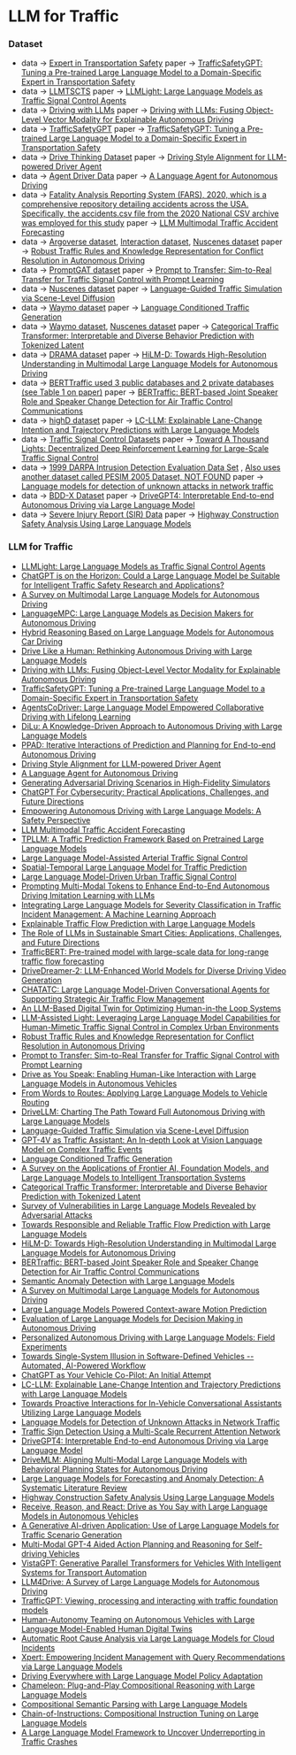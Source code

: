 # LLM for Traffic

### Dataset 

- data -> [Expert in Transportation Safety](https://docs.google.com/spreadsheets/d/1PTztJw3pq1Eau0ZM2uL7N_yilv6H36QC/edit#gid=1950504010)
  paper -> [TrafficSafetyGPT: Tuning a Pre-trained Large Language Model to a Domain-Specific Expert in Transportation Safety](https://arxiv.org/pdf/2307.15311)
- data -> [LLMTSCTS](https://github.com/usail-hkust/LLMTSCS/tree/main/data) paper -> [LLMLight: Large Language Models as Traffic Signal Control Agents](https://arxiv.org/abs/2312.16044)
- data -> [Driving with LLMs](https://github.com/wayveai/Driving-with-LLMs/tree/main/data) paper -> [Driving with LLMs: Fusing Object-Level Vector Modality for Explainable Autonomous Driving](https://arxiv.org/abs/2310.01957)
- data -> [TrafficSafetyGPT](https://github.com/ozheng1993/TrafficSafetyGPT) paper -> [TrafficSafetyGPT: Tuning a Pre-trained Large Language Model to a Domain-Specific Expert in Transportation Safety](https://arxiv.org/abs/2307.15311)
- data -> [Drive Thinking Dataset](https://github.com/AIR-DISCOVER/Driving-Thinking-Dataset) paper -> [Driving Style Alignment for LLM-powered Driver Agent](https://arxiv.org/abs/2403.11368)
- data -> [Agent Driver Data](https://github.com/USC-GVL/Agent-Driver/tree/main/data) paper -> [A Language Agent for Autonomous Driving](https://arxiv.org/abs/2311.10813)
- data -> [Fatality Analysis Reporting System (FARS), 2020, which is a comprehensive repository detailing accidents across the USA. Specifically, the accidents.csv file from the 2020 National CSV archive was employed for this study](https://static.nhtsa.gov/nhtsa/downloads/FARS/2020/National/FARS2020NationalCSV.zip) paper -> [LLM Multimodal Traffic Accident Forecasting](https://www.mdpi.com/1424-8220/23/22/9225)
- data -> [Argoverse dataset](https://www.argoverse.org/index.html), [Interaction dataset](https://interaction-dataset.com), [Nuscenes dataset](https://www.nuscenes.org) paper -> [Robust Traffic Rules and Knowledge Representation for Conflict Resolution in Autonomous Driving](https://ceur-ws.org/Vol-3229/paper59.pdf)
- data -> [PromptGAT dataset](https://github.com/DaRL-LibSignal/PromptGAT/tree/main/dataset) paper -> [Prompt to Transfer: Sim-to-Real Transfer for Traffic Signal Control with Prompt Learning](https://arxiv.org/abs/2308.14284)
- data -> [Nuscenes dataset](https://www.nuscenes.org) paper -> [Language-Guided Traffic Simulation via Scene-Level Diffusion](https://arxiv.org/abs/2306.06344)
- data -> [Waymo dataset](https://waymo.com/open/) paper -> [Language Conditioned Traffic Generation](https://arxiv.org/abs/2307.07947)
- data -> [Waymo dataset](https://waymo.com/open/), [Nuscenes dataset](https://www.nuscenes.org) paper -> [Categorical Traffic Transformer: Interpretable and Diverse Behavior Prediction with Tokenized Latent](https://arxiv.org/abs/2311.18307)
- data -> [DRAMA dataset](https://usa.honda-ri.com/drama) paper -> [HiLM-D: Towards High-Resolution Understanding in Multimodal Large Language Models for Autonomous Driving](https://arxiv.org/abs/2309.05186)
- data -> [BERTTraffic used 3 public databases and 2 private databases (see Table 1 on paper)](https://github.com/idiap/bert-text-diarization-atc?tab=readme-ov-file#download-the-data) paper -> [BERTraffic: BERT-based Joint Speaker Role and Speaker Change Detection for Air Traffic Control Communications](https://arxiv.org/abs/2110.05781)
- data -> [highD dataset](https://levelxdata.com/highd-dataset/) paper -> [LC-LLM: Explainable Lane-Change Intention and Trajectory Predictions with Large Language Models](https://arxiv.org/html/2403.18344v1)
- data -> [Traffic Signal Control Datasets](https://traffic-signal-control.github.io/dataset.html) paper -> [Toward A Thousand Lights: Decentralized Deep Reinforcement Learning for Large-Scale Traffic Signal Control](https://ojs.aaai.org/index.php/AAAI/article/view/5744)
- data -> [1999 DARPA Intrusion Detection Evaluation Data Set](https://archive.ll.mit.edu/ideval/data/1999data.html) , [Also uses another dataset called PESIM 2005 Dataset, NOT FOUND]() paper -> [Language models for detection of unknown attacks in network traffic](https://mlsec.org/docs/2007-jicv.pdf)
- data -> [BDD-X Dataset](https://drive.google.com/file/d/1Na-jxLK7VxOc6wcT5lnLQytfFi6rqhTF/view) paper -> [DriveGPT4: Interpretable End-to-end Autonomous Driving via Large Language Model](https://arxiv.org/abs/2310.01412)
- data -> [Severe Injury Report (SIR) Data](https://catalog.data.gov/dataset/severe-injury-report-sir-data-68a35) paper -> [Highway Construction Safety Analysis Using Large Language Models](https://www.mdpi.com/2076-3417/14/4/1352)

### LLM for Traffic 

- [LLMLight: Large Language Models as Traffic Signal Control Agents](https://arxiv.org/abs/2312.16044)
- [ChatGPT is on the Horizon: Could a Large Language Model be Suitable for Intelligent Traffic Safety Research and Applications?](https://arxiv.org/abs/2303.05382)
- [A Survey on Multimodal Large Language Models for Autonomous Driving](https://arxiv.org/abs/2311.12320)
- [LanguageMPC: Large Language Models as Decision Makers for Autonomous Driving](https://arxiv.org/abs/2310.03026)
- [Hybrid Reasoning Based on Large Language Models for Autonomous Car Driving](https://arxiv.org/abs/2402.13602)
- [Drive Like a Human: Rethinking Autonomous Driving with Large Language Models](https://arxiv.org/abs/2307.07162)
- [Driving with LLMs: Fusing Object-Level Vector Modality for Explainable Autonomous Driving](https://arxiv.org/abs/2310.01957)
- [TrafficSafetyGPT: Tuning a Pre-trained Large Language Model to a Domain-Specific Expert in Transportation Safety](https://arxiv.org/abs/2307.15311)
- [AgentsCoDriver: Large Language Model Empowered Collaborative Driving with Lifelong Learning](https://arxiv.org/abs/2404.06345)
- [DiLu: A Knowledge-Driven Approach to Autonomous Driving with Large Language Models](https://arxiv.org/abs/2309.16292)
- [PPAD: Iterative Interactions of Prediction and Planning for End-to-end Autonomous Driving](https://arxiv.org/abs/2311.08100)
- [Driving Style Alignment for LLM-powered Driver Agent](https://arxiv.org/abs/2403.11368)
- [A Language Agent for Autonomous Driving](https://arxiv.org/abs/2311.10813)
- [Generating Adversarial Driving Scenarios in High-Fidelity Simulators](https://ieeexplore.ieee.org/document/8793740)
- [ChatGPT For Cybersecurity: Practical Applications, Challenges, and Future Directions](https://www.researchgate.net/publication/373044798_ChatGPT_For_Cybersecurity_Practical_Applications_Challenges_and_Future_Directions)
- [Empowering Autonomous Driving with Large Language Models: A Safety Perspective](https://arxiv.org/abs/2312.00812)
- [LLM Multimodal Traffic Accident Forecasting](https://www.mdpi.com/1424-8220/23/22/9225)
- [TPLLM: A Traffic Prediction Framework Based on Pretrained Large Language Models](https://arxiv.org/abs/2403.02221)
- [Large Language Model-Assisted Arterial Traffic Signal Control](https://ieeexplore.ieee.org/document/10488379)
- [Spatial-Temporal Large Language Model for Traffic Prediction](https://arxiv.org/abs/2401.10134)
- [Large Language Model-Driven Urban Traffic Signal Control](https://ieeexplore.ieee.org/document/10432823)
- [Prompting Multi-Modal Tokens to Enhance End-to-End Autonomous Driving Imitation Learning with LLMs](https://arxiv.org/abs/2404.04869)
- [Integrating Large Language Models for Severity Classification in Traffic Incident Management: A Machine Learning Approach](https://arxiv.org/abs/2403.13547)
- [Explainable Traffic Flow Prediction with Large Language Models](https://arxiv.org/html/2404.02937v3)
- [The Role of LLMs in Sustainable Smart Cities: Applications, Challenges, and Future Directions](https://arxiv.org/abs/2402.14596)
- [TrafficBERT: Pre-trained model with large-scale data for long-range traffic flow forecasting](https://www.sciencedirect.com/science/article/abs/pii/S0957417421011179)
- [DriveDreamer-2: LLM-Enhanced World Models for Diverse Driving Video Generation](https://arxiv.org/abs/2403.06845)
- [CHATATC: Large Language Model-Driven Conversational Agents for Supporting Strategic Air Traffic Flow Management](https://arxiv.org/abs/2402.14850)
- [An LLM-Based Digital Twin for Optimizing Human-in-the Loop Systems](https://arxiv.org/abs/2403.16809)
- [LLM-Assisted Light: Leveraging Large Language Model Capabilities for Human-Mimetic Traffic Signal Control in Complex Urban Environments](https://arxiv.org/abs/2403.08337)
- [Robust Traffic Rules and Knowledge Representation for Conflict Resolution in Autonomous Driving](https://ceur-ws.org/Vol-3229/paper59.pdf)
- [Prompt to Transfer: Sim-to-Real Transfer for Traffic Signal Control with Prompt Learning](https://arxiv.org/abs/2308.14284)
- [Drive as You Speak: Enabling Human-Like Interaction with Large Language Models in Autonomous Vehicles](https://openaccess.thecvf.com/content/WACV2024W/LLVM-AD/papers/Cui_Drive_As_You_Speak_Enabling_Human-Like_Interaction_With_Large_Language_WACVW_2024_paper.pdf)
- [From Words to Routes: Applying Large Language Models to Vehicle Routing](https://arxiv.org/abs/2403.10795)
- [DriveLLM: Charting The Path Toward Full Autonomous Driving with Large Language Models](https://ieeexplore.ieee.org/document/10297415)
- [Language-Guided Traffic Simulation via Scene-Level Diffusion](https://arxiv.org/abs/2306.06344)
- [GPT-4V as Traffic Assistant: An In-depth Look at Vision Language Model on Complex Traffic Events](https://arxiv.org/abs/2402.02205)
- [Language Conditioned Traffic Generation](https://arxiv.org/abs/2307.07947)
- [A Survey on the Applications of Frontier AI, Foundation Models, and Large Language Models to Intelligent Transportation Systems](https://arxiv.org/abs/2401.06831)
- [Categorical Traffic Transformer: Interpretable and Diverse Behavior Prediction with Tokenized Latent](https://arxiv.org/abs/2311.18307)
- [Survey of Vulnerabilities in Large Language Models Revealed by Adversarial Attacks](https://arxiv.org/pdf/2310.10844)
- [Towards Responsible and Reliable Traffic Flow Prediction with Large Language Models](https://arxiv.org/abs/2404.02937)
- [HiLM-D: Towards High-Resolution Understanding in Multimodal Large Language Models for Autonomous Driving](https://arxiv.org/abs/2309.05186)
- [BERTraffic: BERT-based Joint Speaker Role and Speaker Change Detection for Air Traffic Control Communications](https://arxiv.org/abs/2110.05781)
- [Semantic Anomaly Detection with Large Language Models](https://arxiv.org/abs/2305.11307)
- [A Survey on Multimodal Large Language Models for Autonomous Driving](https://arxiv.org/abs/2311.12320)
- [Large Language Models Powered Context-aware Motion Prediction](https://arxiv.org/html/2403.11057v1)
- [Evaluation of Large Language Models for Decision Making in Autonomous Driving](https://arxiv.org/abs/2312.06351)
- [Personalized Autonomous Driving with Large Language Models: Field Experiments](https://arxiv.org/abs/2312.09397)
- [Towards Single-System Illusion in Software-Defined Vehicles -- Automated, AI-Powered Workflow](https://arxiv.org/abs/2403.14460)
- [ChatGPT as Your Vehicle Co-Pilot: An Initial Attempt](https://www.researchgate.net/publication/374800815_ChatGPT_as_Your_Vehicle_Co-Pilot_An_Initial_Attempt)
- [LC-LLM: Explainable Lane-Change Intention and Trajectory Predictions with Large Language Models](https://arxiv.org/html/2403.18344v1)
- [Towards Proactive Interactions for In-Vehicle Conversational Assistants Utilizing Large Language Models](https://arxiv.org/abs/2403.09135)
- [Language Models for Detection of Unknown Attacks in Network Traffic](https://mlsec.org/docs/2007-jicv.pdf)
- [Traffic Sign Detection Using a Multi-Scale Recurrent Attention Network](https://ieeexplore.ieee.org/document/8599130)
- [DriveGPT4: Interpretable End-to-end Autonomous Driving via Large Language Model](https://arxiv.org/abs/2310.01412)
- [DriveMLM: Aligning Multi-Modal Large Language Models with Behavioral Planning States for Autonomous Driving](https://arxiv.org/html/2312.09245v2)
- [Large Language Models for Forecasting and Anomaly Detection: A Systematic Literature Review](https://arxiv.org/abs/2402.10350)
- [Highway Construction Safety Analysis Using Large Language Models](https://www.mdpi.com/2076-3417/14/4/1352)
- [Receive, Reason, and React: Drive as You Say with Large Language Models in Autonomous Vehicles](https://arxiv.org/abs/2310.08034)
- [A Generative AI-driven Application: Use of Large Language Models for Traffic Scenario Generation](http://www.eleco.org.tr/ELECO2023/eleco2023-papers/135.pdf)
- [Multi-Modal GPT-4 Aided Action Planning and Reasoning for Self-driving Vehicles](https://ieeexplore.ieee.org/document/10446745)
- [VistaGPT: Generative Parallel Transformers for Vehicles With Intelligent Systems for Transport Automation](https://ieeexplore.ieee.org/document/10227873)
- [LLM4Drive: A Survey of Large Language Models for Autonomous Driving](https://arxiv.org/html/2311.01043v3)
- [TrafficGPT: Viewing, processing and interacting with traffic foundation models](https://arxiv.org/pdf/2309.06719)
- [Human-Autonomy Teaming on Autonomous Vehicles with Large Language Model-Enabled Human Digital Twins](https://www.computer.org/csdl/proceedings-article/sec/2023/012300a319/1UlmL6pGfv2)
- [Automatic Root Cause Analysis via Large Language Models for Cloud Incidents](https://arxiv.org/abs/2305.15778)
- [Xpert: Empowering Incident Management with Query Recommendations via Large Language Models](https://arxiv.org/abs/2312.11988)
- [Driving Everywhere with Large Language Model Policy Adaptation](https://arxiv.org/abs/2402.05932)
- [Chameleon: Plug-and-Play Compositional Reasoning with Large Language Models](https://arxiv.org/abs/2304.09842)
- [Compositional Semantic Parsing with Large Language Models](https://arxiv.org/abs/2209.15003)
- [Chain-of-Instructions: Compositional Instruction Tuning on Large Language Models](https://arxiv.org/abs/2402.11532)
- [A Large Language Model Framework to Uncover Underreporting in Traffic Crashes](https://papers.ssrn.com/sol3/papers.cfm?abstract_id=4613378)
